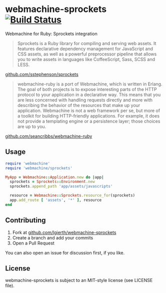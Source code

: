 # webmachine-sprockets [![Build Status](https://travis-ci.org/lgierth/webmachine-sprockets.png?branch=master)](https://travis-ci.org/lgierth/webmachine-sprockets)

Webmachine for Ruby: Sprockets integration

> Sprockets is a Ruby library for compiling and serving web assets. It features declarative dependency management for JavaScript and CSS assets, as well as a powerful preprocessor pipeline that allows you to write assets in languages like CoffeeScript, Sass, SCSS and LESS.

[github.com/sstephenson/sprockets](https://github.com/sstephenson/sprockets)

> webmachine-ruby is a port of Webmachine, which is written in Erlang. The goal of both projects is to expose interesting parts of the HTTP protocol to your application in a declarative way. This means that you are less concerned with handling requests directly and more with describing the behavior of the resources that make up your application. Webmachine is not a web framework per se, but more of a toolkit for building HTTP-friendly applications. For example, it does not provide a templating engine or a persistence layer; those choices are up to you.

[github.com/seancribbs/webmachine-ruby](https://github.com/seancribbs/webmachine-ruby)


Usage
-----

```ruby
require 'webmachine'
require 'webmachine/sprockets'

MyApp = Webmachine::Application.new do |app|
  sprockets = Sprockets::Environment.new
  sprockets.append_path 'app/assets/javascripts'

  resource = Webmachine::Sprockets.resource_for(sprockets)
  app.add_route [ 'assets', '*' ], resource
end
```


Contributing
------------

1. Fork at [github.com/lgierth/webmachine-sprockets](https://github.com/lgierth/webmachine-sprockets)
2. Create a branch and add your commits
4. Open a Pull Request

You can also open an issue for discussion first, if you like.


License
-------

webmachine-sprockets is subject to an MIT-style license (see LICENSE file).
